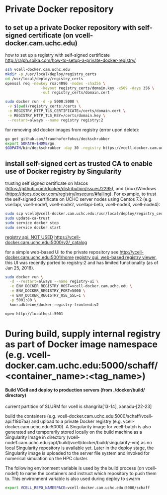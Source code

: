 # Private Docker repository

## to set up a private Docker repository with self-signed certificate (on vcell-docker.cam.uchc.edu)

how to set up a registry with self-signed certificate  http://ralph.soika.com/how-to-setup-a-private-docker-registry/

```bash
ssh vcell-docker.cam.uchc.edu
mkdir -p /usr/local/deploy/registry_certs
cd /usr/local/deploy/registry_certs
openssl req -newkey rsa:4096 -nodes -sha256 \
                -keyout registry_certs/domain.key -x509 -days 356 \
                -out registry_certs/domain.cert

sudo docker run -d -p 5000:5000 \
 -v $(pwd)/registry_certs:/certs \
 -e REGISTRY_HTTP_TLS_CERTIFICATE=/certs/domain.cert \
 -e REGISTRY_HTTP_TLS_KEY=/certs/domain.key \
 --restart=always --name registry registry:2
```

for removing old docker images from registry (error upon delete):

```bash
go get github.com/fraunhoferfokus/deckschrubber
export GOPATH=$HOME/go
$GOPATH/bin/deckschrubber -day 30 -registry https://vcell-docker.cam.uchc.edu:5000
```


## install self-signed cert as trusted CA to enable use of Docker registry by Singularity
trusting self signed certificate on Macos (https://github.com/docker/distribution/issues/2295), and Linux/Windows (https://docs.docker.com/registry/insecure/#failing).  For example, to trust the self-signed certificate on UCHC server nodes using Centos 7.2 (e.g. vcellapi, vcell-node1, vcell-node2, vcellapi-beta, vcell-node3, vcell-node4):

```bash
sudo scp vcell@vcell-docker.cam.uchc.edu:/usr/local/deploy/registry_certs/domain.cert /etc/pki/ca-trust/source/anchors/vcell-docker.cam.uchc.edu.crt
sudo update-ca-trust
sudo service docker stop
sudo service docker start
```

[registry api, NOT USED](https://vcell-docker.cam.uchc.edu:5000/v2/_catalog) https://vcell-docker.cam.uchc.edu:5000/v2/_catalog  

for a simple web-based UI to the private repository see http://vcell-docker.cam.uchc.edu:5001/home [registry gui, web-based registry viewer](http://vcell-docker.cam.uchc.edu:5001/home), this UI was recently ported to registry:2 and has limited functionality (as of Jan 25, 2018).

```bash
sudo docker run \
  -d --restart=always --name registry-ui \
  -e ENV_DOCKER_REGISTRY_HOST=vcell-docker.cam.uchc.edu \
  -e ENV_DOCKER_REGISTRY_PORT=5000 \
  -e ENV_DOCKER_REGISTRY_USE_SSL=1 \
  -p 5001:80 \
  konradkleine/docker-registry-frontend:v2

open http://localhost:5001
```

# During build, supply internal registry as part of Docker image namespace (e.g. vcell-docker.cam.uchc.edu:5000/schaff/<container_name>:<tag_name>)

#### Build VCell and deploy to production servers (from ./docker/build/ directory)

current partition of SLURM for vcell is shangrila[13-14], xanadu-[22-23]

build the containers (e.g. vcell-docker.cam.uchc.edu:5000/schaff/vcell-api:f18b7aa) and upload to a private Docker registry (e.g. vcell-docker.cam.uchc.edu:5000).  A Singularity image for vcell-batch is also generated and temporarily stored locally on the build machine as a Singularity Image in directory (vcell-node1.cam.uchc.edu:/opt/build/vcell/docker/build/singularity-vm) as no local Singularity repository is available yet.  Later in the deploy stage, the Singularity image is uploaded to the server file system and invoked for numerical simulation on the HPC cluster. 


The following environment variable is used by the build process (on vcell-node1) to name the containers and instruct which repository to push them to.  This environment variable is also used during deploy to swarm 

```bash
export VCELL_REPO_NAMESPACE=vcell-docker.cam.uchc.edu:5000/schaff
```
